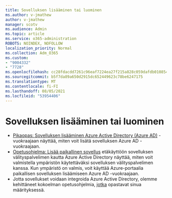 ```yaml
---
title: Sovelluksen lisääminen tai luominen
ms.author: v-jmathew
author: v-jmathew
manager: scotv
ms.audience: Admin
ms.topic: article
ms.service: o365-administration
ROBOTS: NOINDEX, NOFOLLOW
localization_priority: Normal
ms.collection: Adm_O365
ms.custom:
- "9004332"
- "7728"
ms.openlocfilehash: cc28fdacdd7261c96eaf7224ea27f215a828c059dafdb01085434d06551c6e0b
ms.sourcegitcommit: b5f7da89a650d2915dc652449623c78be6247175
ms.translationtype: MT
ms.contentlocale: fi-FI
ms.lasthandoff: 08/05/2021
ms.locfileid: "53954406"
---
```

# <a name="adding-or-creating-an-application"></a>Sovelluksen lisääminen tai luominen

- [Pikaopas: Sovelluksen lisääminen Azure Active Directory (Azure AD)](https://docs.microsoft.com/azure/active-directory/manage-apps/add-application-portal) -vuokraajaan näyttää, miten voit lisätä sovelluksen Azure AD -vuokraajaan.
- [Opetusohjelma: Lisää paikallinen sovellus](https://docs.microsoft.com/azure/active-directory/manage-apps/application-proxy-add-on-premises-application) etäkäyttöön sovelluksen välityspalvelimen kautta Azure Active Directory näyttää, miten voit valmistella ympäristön käytettäväksi sovelluksen välityspalvelimen kanssa. Kun ympäristö on valmis, voit käyttää Azure-portaalia paikallisen sovelluksen lisäämiseen Azure AD -vuokraajaan.
- Jotta sovellukset voidaan integroida Azure Active Directory, olemme kehittäneet kokoelman opetusohjelmia, [jotka](https://docs.microsoft.com/azure/active-directory/saas-apps/tutorial-list) opastavat sinua määrityksessä.
